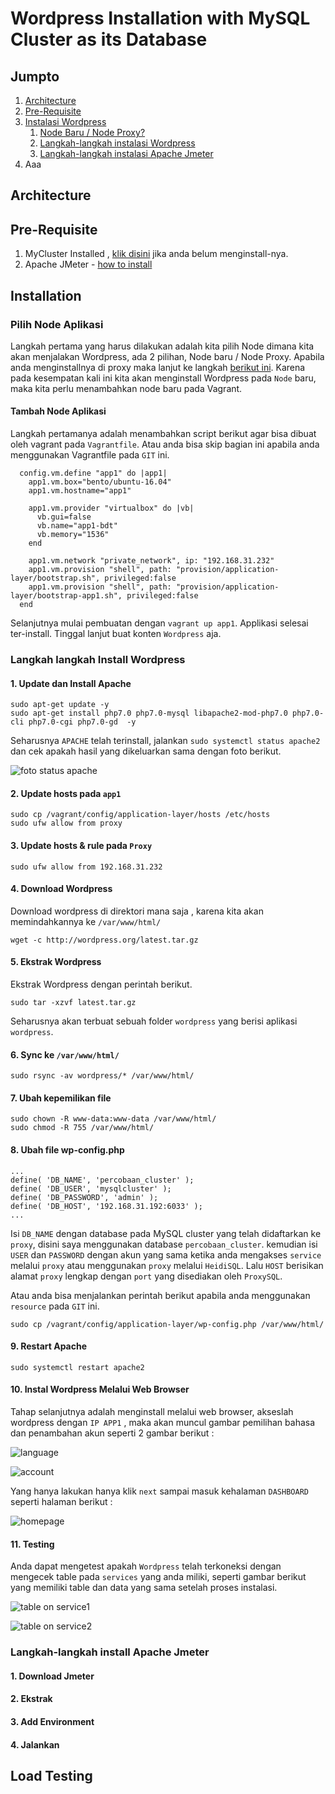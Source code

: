 # Wordpress Installation with MySQL Cluster as its Database

## Jumpto
1. [Architecture](#architecture)
2. [Pre-Requisite](#pre-requisite)
3. [Instalasi Wordpress](#installation)
    1. [Node Baru / Node Proxy?](#pilih-node-aplikasi)
    2. [Langkah-langkah instalasi Wordpress](#langkah-langkah-install-wordpress)
    3. [Langkah-langkah instalasi Apache Jmeter](#langkah-langkah-install-apache-jmeter)
4. Aaa
## Architecture


## Pre-Requisite
1. MyCluster Installed , [klik disini](https://github.com/abaar/distributed-database/blob/master/README.md) jika anda belum menginstall-nya.
2. Apache JMeter - [how to install](https://www.youtube.com/watch?v=M-iAXz8vs48)

## Installation
### Pilih Node Aplikasi
Langkah pertama yang harus dilakukan adalah kita pilih Node dimana kita akan menjalakan Wordpress, ada 2 pilihan, Node baru / Node Proxy. 
Apabila anda menginstallnya di proxy maka lanjut ke langkah [berikut ini](#langkah-langkah-install-wordpress).
Karena pada kesempatan kali ini kita akan menginstall Wordpress pada `Node` baru, maka kita perlu menambahkan node baru pada Vagrant.
#### Tambah Node Aplikasi
Langkah pertamanya adalah menambahkan script berikut agar bisa dibuat oleh vagrant pada `Vagrantfile`. Atau anda bisa skip bagian ini apabila anda menggunakan 
Vagrantfile pada `GIT` ini.
```
  config.vm.define "app1" do |app1|
    app1.vm.box="bento/ubuntu-16.04"
    app1.vm.hostname="app1"
    
    app1.vm.provider "virtualbox" do |vb|
      vb.gui=false
      vb.name="app1-bdt"
      vb.memory="1536"
    end
  
    app1.vm.network "private_network", ip: "192.168.31.232"
    app1.vm.provision "shell", path: "provision/application-layer/bootstrap.sh", privileged:false
    app1.vm.provision "shell", path: "provision/application-layer/bootstrap-app1.sh", privileged:false
  end
```
Selanjutnya mulai pembuatan dengan `vagrant up app1`. Applikasi selesai ter-install. Tinggal lanjut buat konten `Wordpress` aja.

### Langkah langkah Install Wordpress
#### 1. Update dan Install Apache
```
sudo apt-get update -y
sudo apt-get install php7.0 php7.0-mysql libapache2-mod-php7.0 php7.0-cli php7.0-cgi php7.0-gd  -y
```
Seharusnya `APACHE` telah terinstall, jalankan `sudo systemctl status apache2` dan cek apakah hasil yang dikeluarkan sama dengan foto berikut.

![foto status apache]()

#### 2. Update hosts pada `app1`
```
sudo cp /vagrant/config/application-layer/hosts /etc/hosts
sudo ufw allow from proxy
```
#### 3. Update hosts & rule pada `Proxy`
```
sudo ufw allow from 192.168.31.232
```

#### 4. Download Wordpress
Download wordpress di direktori mana saja , karena kita akan memindahkannya ke `/var/www/html/`
```
wget -c http://wordpress.org/latest.tar.gz
```

#### 5. Ekstrak Wordpress
Ekstrak Wordpress dengan perintah berikut.
```
sudo tar -xzvf latest.tar.gz
```
Seharusnya akan terbuat sebuah folder `wordpress` yang berisi aplikasi `wordpress`.

#### 6. Sync ke `/var/www/html/`
```
sudo rsync -av wordpress/* /var/www/html/
```

#### 7. Ubah kepemilikan file
```
sudo chown -R www-data:www-data /var/www/html/
sudo chmod -R 755 /var/www/html/
```

#### 8. Ubah file wp-config.php
```
...
define( 'DB_NAME', 'percobaan_cluster' );
define( 'DB_USER', 'mysqlcluster' );
define( 'DB_PASSWORD', 'admin' );
define( 'DB_HOST', '192.168.31.192:6033' );
...
```
Isi `DB_NAME` dengan database pada MySQL cluster yang telah didaftarkan ke `proxy`, disini saya menggunakan database `percobaan_cluster`.
kemudian isi `USER` dan `PASSWORD` dengan akun yang sama ketika anda mengakses `service` melalui `proxy` atau menggunakan `proxy` melalui `HeidiSQL`.
Lalu `HOST` berisikan alamat `proxy` lengkap dengan `port` yang disediakan oleh `ProxySQL`.


Atau anda bisa menjalankan perintah berikut apabila anda menggunakan `resource` pada `GIT` ini.
```
sudo cp /vagrant/config/application-layer/wp-config.php /var/www/html/

```

#### 9. Restart Apache
```
sudo systemctl restart apache2
```

#### 10. Instal Wordpress Melalui Web Browser
Tahap selanjutnya adalah menginstall melalui web browser, akseslah wordpress dengan `IP APP1` , maka akan muncul gambar pemilihan bahasa dan penambahan akun seperti 2 gambar berikut :

![language](https://github.com/abaar/distributed-database/blob/master/Example%20of%20Implementation/Screenshoot/wordpress_install_1.PNG)

![account](https://github.com/abaar/distributed-database/blob/master/Example%20of%20Implementation/Screenshoot/wordpress_install_2.PNG)

Yang hanya lakukan hanya klik `next` sampai masuk kehalaman `DASHBOARD` seperti halaman berikut :

![homepage]()

#### 11. Testing
Anda dapat mengetest apakah `Wordpress` telah terkoneksi dengan mengecek table pada `services` yang anda miliki, seperti gambar berikut yang memiliki table dan data yang sama setelah proses instalasi.

![table on service1]()

![table on service2]()

### Langkah-langkah install Apache Jmeter
#### 1. Download Jmeter
#### 2. Ekstrak
#### 3. Add Environment
#### 4. Jalankan

## Load Testing
